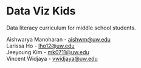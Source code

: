 # Data Viz Kids

Data literacy curriculum for middle school students.

Aishwarya Manoharan - aishwm@uw.edu  
Larissa Ho - lho12@uw.edu  
Jeeyoung Kim - mk0711@uw.edu  
Vincent Widjaya - vwidjaya@uw.edu
